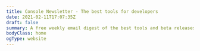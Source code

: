 ```yaml
---
title: Console Newsletter - The best tools for developers
date: 2021-02-11T17:07:35Z
draft: false
summary: A free weekly email digest of the best tools and beta releases for developers.
bodyClass: home
ogType: website
---
```

